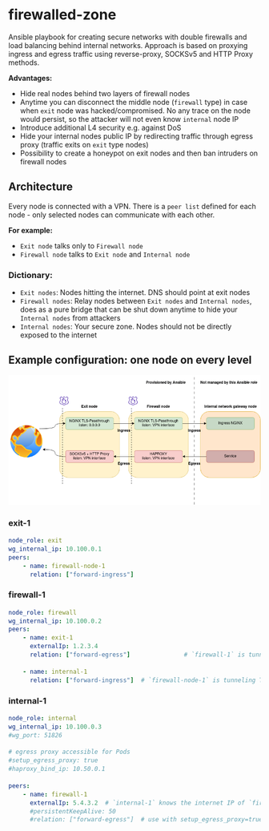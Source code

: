 firewalled-zone
===============

Ansible playbook for creating secure networks with double firewalls and load balancing behind internal networks.
Approach is based on proxying ingress and egress traffic using reverse-proxy, SOCKSv5 and HTTP Proxy methods.

**Advantages:**
- Hide real nodes behind two layers of firewall nodes
- Anytime you can disconnect the middle node (`firewall` type) in case when `exit` node was hacked/compromised. No any trace on the node would persist, so the attacker will not even know `internal` node IP
- Introduce additional L4 security e.g. against DoS
- Hide your internal nodes public IP by redirecting traffic through egress proxy (traffic exits on `exit` type nodes)
- Possibility to create a honeypot on exit nodes and then ban intruders on firewall nodes

Architecture
------------

Every node is connected with a VPN. There is a `peer list` defined for each node - only selected nodes can communicate with each other.

**For example:**
- `Exit node` talks only to `Firewall node`
- `Firewall node` talks to `Exit node` and `Internal node`

### Dictionary:

- `Exit nodes`: Nodes hitting the internet. DNS should point at exit nodes
- `Firewall nodes`: Relay nodes between `Exit nodes` and `Internal nodes`, does as a pure bridge that can be shut down anytime to hide your `Internal nodes` from attackers
- `Internal nodes`: Your secure zone. Nodes should not be directly exposed to the internet

Example configuration: one node on every level
----------------------------------------------

![](./docs/architecture.png)

### exit-1

```yaml
node_role: exit
wg_internal_ip: 10.100.0.1
peers:
    - name: firewall-node-1
      relation: ["forward-ingress"]
```

### firewall-1

```yaml
node_role: firewall
wg_internal_ip: 10.100.0.2
peers:
    - name: exit-1
      externalIp: 1.2.3.4
      relation: ["forward-egress"]               # `firewall-1` is tunneling SOCKS5v5 egress

    - name: internal-1
      relation: ["forward-ingress"]  # `firewall-node-1` is tunneling TLS+HTTP ingress
```

### internal-1

```yaml
node_role: internal
wg_internal_ip: 10.100.0.3
#wg_port: 51826

# egress proxy accessible for Pods
#setup_egress_proxy: true
#haproxy_bind_ip: 10.50.0.1

peers:
    - name: firewall-1
      externalIp: 5.4.3.2  # `internal-1` knows the internet IP of `firewall-1`
      #persistentKeepAlive: 50
      #relation: ["forward-egress"]  # use with setup_egress_proxy=true
```

